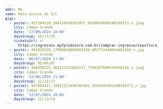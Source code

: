 ```yaml
---
abbr: MS
name: Mato Grosso do Sul
gigs:
  - poster: 437104510_304339459201057_6820854699548198313_n.jpeg
    city: Campo Grande
    date: '17/08/2024 18:00'
    daysGroup: 16/17/18
    ticketsUrl: >-
      https://ingressos.epfprodutora.com.br/comprar-ingresso/sepultura-40-years-tour-5031
  - poster: 441030320_17896810002003294_602733340054482484_n.jpg
    city: Campo Grande
    date: '06/07/2024 17:00'
    daysGroup: 05/06/07
  - poster: 446350525_301227433043237_7109287699539456339_n.jpeg
    city: Campo Grande
    date: '22/06/2024 21:00'
    daysGroup: 21/22/23
  - poster: 447964411_18012221456387681_5594494561340545771_n.jpg
    city: Campo Grande
    date: '12/07/2024 20:00'
    daysGroup: 12/13/14
---
```



